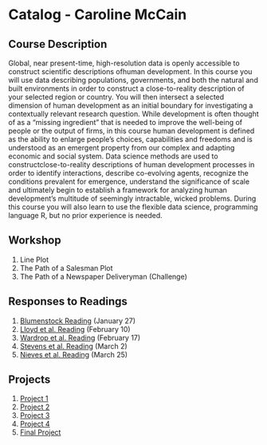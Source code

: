 # Catalog - Caroline McCain

## Course Description
Global, near present-time, high-resolution data is openly accessible to construct scientific descriptions ofhuman development. In this course you will use data describing populations, governments, and both the natural and built environments in order to construct a close-to-reality description of your selected region or country. You will then intersect a selected dimension of human development as an initial boundary for investigating a contextually relevant research question. While development is often thought of as a “missing ingredient” that is needed to improve the well-being of people or the output of firms, in this course human development is defined as the ability to enlarge people’s choices, capabilities and freedoms and is understood as an emergent property from our complex and adapting economic and social system. Data science methods are used to constructclose-to-reality descriptions of human development processes in order to identify interactions, describe co-evolving agents, recognize the conditions prevalent for emergence, understand the significance of scale and ultimately begin to establish a framework for analyzing human development’s multitude of seemingly intractable, wicked problems. During this course you will also learn to use the flexible data science, programming language R, but no prior experience is needed. 

## Workshop

1. Line Plot
2. The Path of a Salesman Plot
3. The Path of a Newspaper Deliveryman (Challenge)

## Responses to Readings

1. [Blumenstock Reading](https://caroline-mccain.github.io/workshop/blumenstock) (January 27)
2. [Lloyd et al. Reading](https://caroline-mccain.github.io/workshop/lloyd) (February 10)
3. [Wardrop et al. Reading](https://caroline-mccain.github.io/workshop/Wardrop) (February 17)
4. [Stevens et al. Reading](https://caroline-mccain.github.io/workshop/Stevens) (March 2)
5. [Nieves et al. Reading](https://caroline-mccain.github.io/workshop/Nieves) (March 25)

## Projects

1. [Project 1](https://caroline-mccain.github.io/workshop/Project1)
2. [Project 2](https://caroline-mccain.github.io/workshop/Project2)
3. [Project 3](https://caroline-mccain.github.io/workshop/Project3)
4. [Project 4](https://caroline-mccain.github.io/workshop/Project4)
5. [Final Project](https://caroline-mccain.github.io/workshop/FinalProject)
